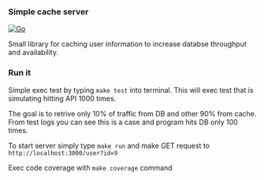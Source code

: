 ### Simple cache server

[![Go](https://github.com/PawelK2012/simple-cache-system/actions/workflows/go.yml/badge.svg)](https://github.com/PawelK2012/simple-cache-system/actions/workflows/go.yml)

Small library for caching user information to increase databse throughput and availability. 

### Run it
 Simple exec test by typing  `make test` into terminal. This will exec test that is simulating hitting API 1000 times.

The goal is to retrive only 10% of traffic from DB and other 90% from cache. From test logs you can see this is a case and program hits DB only 100 times. 

To start server simply type `make run` and make GET request to `http://localhost:3000/user?id=9`

Exec code coverage with `make coverage` command